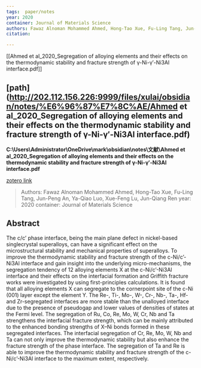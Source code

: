 ```yaml
---
tags:  paper/notes
year: 2020
container: Journal of Materials Science
authors: Fawaz Alnoman Mohammed Ahmed, Hong-Tao Xue, Fu-Ling Tang, Jun-Peng An, Ya-Qiao Luo, Xue-Feng Lu, Jun-Qiang Ren
citation:

---
```

[[Ahmed et al_2020_Segregation of alloying elements and their effects on the thermodynamic stability and fracture strength of γ-Ni-γ′-Ni3Al interface.pdf]]

[path](http://202.112.156.226:9999/files/xulai/obsidian/notes/%E6%96%87%E7%8C%AE/Ahmed et al_2020_Segregation of alloying elements and their effects on the thermodynamic stability and fracture strength of γ-Ni-γ′-Ni3Al interface.pdf)
---

**C\:\\Users\\Administrator\\OneDrive\\mark\\obsidian\\notes\\文献\\Ahmed et al_2020_Segregation of alloying elements and their effects on the thermodynamic stability and fracture strength of γ-Ni-γ′-Ni3Al interface.pdf**

[zotero link](zotero://select/items/@ahmedSegregationAlloyingElements2020)

>Authors:
Fawaz Alnoman Mohammed Ahmed, Hong-Tao Xue, Fu-Ling Tang, Jun-Peng An, Ya-Qiao Luo, Xue-Feng Lu, Jun-Qiang Ren
year: 2020
container: Journal of Materials Science

## Abstract
The c/c’ phase interface, being the main plane defect in nickel-based singlecrystal superalloys, can have a significant effect on the microstructural stability and mechanical properties of superalloys. To improve the thermodynamic stability and fracture strength of the c-Ni/c’-Ni3Al interface and gain insight into the underlying micro-mechanisms, the segregation tendency of 12 alloying elements X at the c-Ni/c’-Ni3Al interface and their effects on the interfacial formation and Griffith fracture works were investigated by using first-principles calculations. It is found that all alloying elements X can segregate to the cornerpoint site of the c-Ni (001) layer except the element Y. The Re-, Ti-, Mo-, W-, Cr-, Nb-, Ta-, Hf- and Zr-segregated interfaces are more stable than the unalloyed interface due to the presence of pseudogap and lower values of densities of states at the Fermi level. The segregation of Ru, Co, Re, Mo, W, Cr, Nb and Ta strengthens the interfacial fracture strength, which can be mainly attributed to the enhanced bonding strengths of X–Ni bonds formed in these segregated interfaces. The interfacial segregation of Cr, Re, Mo, W, Nb and Ta can not only improve the thermodynamic stability but also enhance the fracture strength of the phase interface. The segregation of Ta and Re is able to improve the thermodynamic stability and fracture strength of the c-Ni/c’-Ni3Al interface to the maximum extent, respectively.
